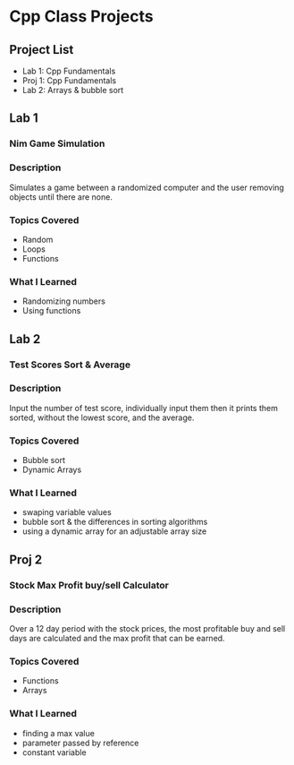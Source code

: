 # Cpp Class Projects
## Project List
- Lab 1: Cpp Fundamentals
- Proj 1: Cpp Fundamentals
- Lab 2: Arrays & bubble sort

## Lab 1
### Nim Game Simulation

### Description
Simulates a game between a randomized computer and the user removing objects until there are none.

### Topics Covered
- Random
- Loops
- Functions

### What I Learned
- Randomizing numbers
- Using functions

## Lab 2
### Test Scores Sort & Average

### Description
Input the number of test score, individually input them then it prints them sorted, without the lowest score, and the average.

### Topics Covered
- Bubble sort
- Dynamic Arrays

### What I Learned
- swaping variable values
- bubble sort & the differences in sorting algorithms
- using a dynamic array for an adjustable array size

## Proj 2
### Stock Max Profit buy/sell Calculator

### Description
Over a 12 day period with the stock prices, the most profitable buy and sell days are calculated and the max profit that can be earned.

### Topics Covered
- Functions
- Arrays
  
### What I Learned
- finding a max value
- parameter passed by reference
- constant variable
